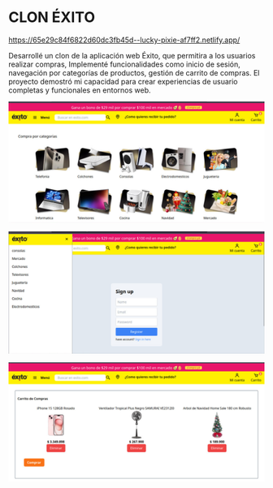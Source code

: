 # CLON ÉXITO

https://65e29c84f6822d60dc3fb45d--lucky-pixie-af7ff2.netlify.app/

Desarrollé un clon de la aplicación web Éxito, que permitira a los
usuarios realizar compras,
Implementé funcionalidades como inicio de sesión, navegación
por categorías de productos, gestión de carrito de compras. El proyecto demostró mi capacidad para crear
experiencias de usuario completas y funcionales en entornos web.

![Alt text](client/src/images/image.png)

![Alt text](client/src/images/image-1.png)


![Alt text](client/src/images/image-3.png)
